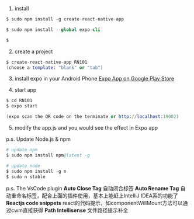 1. install

```s
$ sudo npm install -g create-react-native-app

$ sudo npm install --global expo-cli

$ 
```

2. create a project 

```s
$ create-react-native-app RN101
(choose a template: "blank" or "tab")
```

3. install expo in your Android Phone
[Expo App on Google Play Store](https://play.google.com/store/apps/details?id=host.exp.exponent)

4. start app
```s
$ cd RN101
$ expo start

(expo scan the QR code on the terminate or http://localhost:19002)
```

5. modify the app.js
and you would see the effect in Expo app


p.s. Update Node.js & npm
```s
# update npm
$ sudo npm install npm@latest -g

# update node
$ sudo npm install -g n
$ sudo n stable
```



p.s. The VsCode plugin 
**Auto Close Tag** 自动闭合标签
**Auto Rename Tag** 自动重命名标签，配合上面的插件使用，基本上能赶上IntelliJ IDEA系的功能了
**Reactjs code snippets** react的代码提示，如componentWillMount方法可以通过cwm直接获得
**Path Intellisense** 文件路径提示补全
